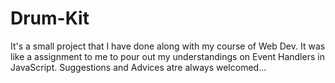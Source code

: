 # Drum-Kit
It's a small project that I have done along with my course of Web Dev.
It was like a assignment to me to pour out my understandings on Event Handlers in JavaScript.
Suggestions and Advices atre always welcomed...
